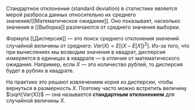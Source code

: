 
Стандартное отклонение (standard deviation) в статистике является мерой разброса данных относительно их среднего значения/[[Математическое ожидание]]. Оно показывает, насколько значения в [[Выборка]] различаются от среднего значения выборки. 

Формула [[Дисперсия]] — это поиск среднего отклонения значений случайной величины от среднего: $Var(X)=E[(X−E[X])^2]$. Из-за того, что при вычислениях мы возводим значения в квадрат, дисперсия измеряется в единицах в квадрате — в отличие от математического ожидания. Например, если $X$ — это количество рублей, то дисперсия будет в рублях в квадрате.

На практике это решают извлечением корня из дисперсии, чтобы вернуться в размерность $X$. Поэтому часто можно встретить величину $\sqrt{Var(X)}$​ — она называется **стандартным отклонением** для случайной величины $X$.